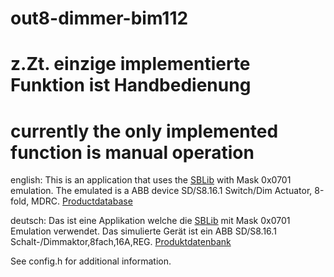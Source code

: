 # out8-dimmer-bim112
# z.Zt. einzige implementierte Funktion ist Handbedienung
# currently the only implemented function is manual operation

english:
This is an application that uses the [SBLib](https://selfbus.org) with Mask 0x0701 emulation.
The emulated is a ABB device SD/S8.16.1 Switch/Dim Actuator, 8-fold, MDRC.
[Productdatabase](https://search.abb.com/library/Download.aspx?DocumentID=9AKK2017-108468&LanguageCode=de&LanguageCode=en&DocumentPartId=&Action=Launch)

deutsch:
Das ist eine Applikation welche die [SBLib](https://selfbus.org) mit Mask 0x0701 Emulation verwendet.
Das simulierte Gerät ist ein ABB SD/S8.16.1 Schalt-/Dimmaktor,8fach,16A,REG.
[Produktdatenbank](https://search.abb.com/library/Download.aspx?DocumentID=9AKK2017-108468&LanguageCode=de&LanguageCode=en&DocumentPartId=&Action=Launch)

See config.h for additional information.